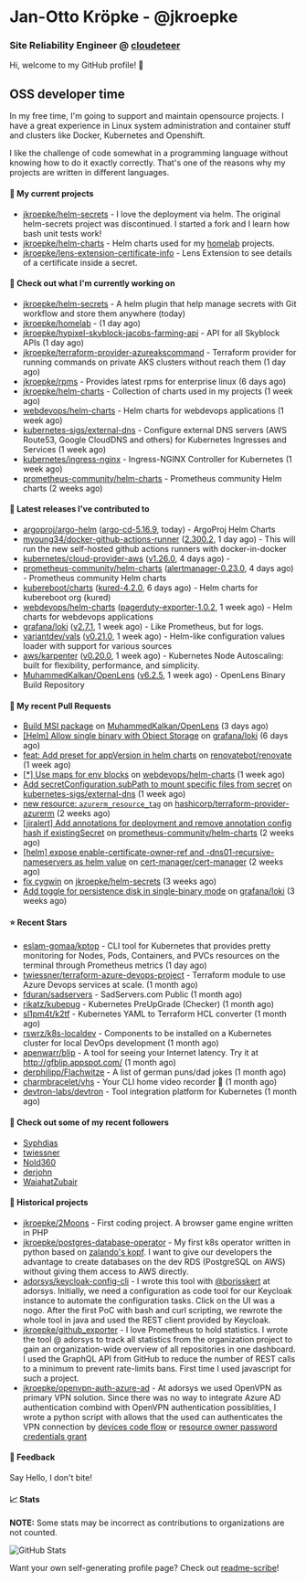 # Jan-Otto Kröpke - @jkroepke
### Site Reliability Engineer @ [cloudeteer](https://cloudeteer.de/)

Hi, welcome to my GitHub profile! 👋

## OSS developer time
In my free time, I'm going to support and maintain opensource projects. I have a great experience in Linux system administration and container stuff and clusters like Docker, Kubernetes and Openshift.

I like the challenge of code somewhat in a programming language without knowing how to do it exactly correctly. That's one of the reasons why my projects are written in different languages.

#### 🌱 My current projects
- [jkroepke/helm-secrets](https://github.com/jkroepke/helm-secrets) - I love the deployment via helm. The original helm-secrets project was discontinued. I started a fork and I learn how bash unit tests work!
- [jkroepke/helm-charts](https://github.com/jkroepke/helm-charts) - Helm charts used for my [homelab](https://github.com/jkroepke/homelab) projects.
- [jkroepke/lens-extension-certificate-info](https://github.com/jkroepke/lens-extension-certificate-info) - Lens Extension to see details of a certificate inside a secret.

#### 👷 Check out what I'm currently working on

- [jkroepke/helm-secrets](https://github.com/jkroepke/helm-secrets) - A helm plugin that help manage secrets with Git workflow and store them anywhere (today)
- [jkroepke/homelab](https://github.com/jkroepke/homelab) -  (1 day ago)
- [jkroepke/hypixel-skyblock-jacobs-farming-api](https://github.com/jkroepke/hypixel-skyblock-jacobs-farming-api) - API for all Skyblock APIs (1 day ago)
- [jkroepke/terraform-provider-azureakscommand](https://github.com/jkroepke/terraform-provider-azureakscommand) - Terraform provider for running commands on private AKS clusters without reach them (1 day ago)
- [jkroepke/rpms](https://github.com/jkroepke/rpms) - Provides latest rpms for enterprise linux (6 days ago)
- [jkroepke/helm-charts](https://github.com/jkroepke/helm-charts) - Collection of charts used in my projects (1 week ago)
- [webdevops/helm-charts](https://github.com/webdevops/helm-charts) - Helm charts for webdevops applications (1 week ago)
- [kubernetes-sigs/external-dns](https://github.com/kubernetes-sigs/external-dns) - Configure external DNS servers (AWS Route53, Google CloudDNS and others) for Kubernetes Ingresses and Services (1 week ago)
- [kubernetes/ingress-nginx](https://github.com/kubernetes/ingress-nginx) - Ingress-NGINX Controller for Kubernetes (1 week ago)
- [prometheus-community/helm-charts](https://github.com/prometheus-community/helm-charts) - Prometheus community Helm charts (2 weeks ago)

#### 🔭 Latest releases I've contributed to

- [argoproj/argo-helm](https://github.com/argoproj/argo-helm) ([argo-cd-5.16.9](https://github.com/argoproj/argo-helm/releases/tag/argo-cd-5.16.9), today) - ArgoProj Helm Charts
- [myoung34/docker-github-actions-runner](https://github.com/myoung34/docker-github-actions-runner) ([2.300.2](https://github.com/myoung34/docker-github-actions-runner/releases/tag/2.300.2), 1 day ago) - This will run the new self-hosted github actions runners with docker-in-docker
- [kubernetes/cloud-provider-aws](https://github.com/kubernetes/cloud-provider-aws) ([v1.26.0](https://github.com/kubernetes/cloud-provider-aws/releases/tag/v1.26.0), 4 days ago) - 
- [prometheus-community/helm-charts](https://github.com/prometheus-community/helm-charts) ([alertmanager-0.23.0](https://github.com/prometheus-community/helm-charts/releases/tag/alertmanager-0.23.0), 4 days ago) - Prometheus community Helm charts
- [kubereboot/charts](https://github.com/kubereboot/charts) ([kured-4.2.0](https://github.com/kubereboot/charts/releases/tag/kured-4.2.0), 6 days ago) - Helm charts for kubereboot org (kured)
- [webdevops/helm-charts](https://github.com/webdevops/helm-charts) ([pagerduty-exporter-1.0.2](https://github.com/webdevops/helm-charts/releases/tag/pagerduty-exporter-1.0.2), 1 week ago) - Helm charts for webdevops applications
- [grafana/loki](https://github.com/grafana/loki) ([v2.7.1](https://github.com/grafana/loki/releases/tag/v2.7.1), 1 week ago) - Like Prometheus, but for logs.
- [variantdev/vals](https://github.com/variantdev/vals) ([v0.21.0](https://github.com/variantdev/vals/releases/tag/v0.21.0), 1 week ago) - Helm-like configuration values loader with support for various sources
- [aws/karpenter](https://github.com/aws/karpenter) ([v0.20.0](https://github.com/aws/karpenter/releases/tag/v0.20.0), 1 week ago) - Kubernetes Node Autoscaling: built for flexibility, performance, and simplicity.
- [MuhammedKalkan/OpenLens](https://github.com/MuhammedKalkan/OpenLens) ([v6.2.5](https://github.com/MuhammedKalkan/OpenLens/releases/tag/v6.2.5), 1 week ago) - OpenLens Binary Build Repository

#### 🔨 My recent Pull Requests

- [Build MSI package](https://github.com/MuhammedKalkan/OpenLens/pull/79) on [MuhammedKalkan/OpenLens](https://github.com/MuhammedKalkan/OpenLens) (3 days ago)
- [[Helm] Allow single binary with Object Storage](https://github.com/grafana/loki/pull/7942) on [grafana/loki](https://github.com/grafana/loki) (6 days ago)
- [feat: Add preset for appVersion in helm charts](https://github.com/renovatebot/renovate/pull/19371) on [renovatebot/renovate](https://github.com/renovatebot/renovate) (1 week ago)
- [[*] Use maps for env blocks](https://github.com/webdevops/helm-charts/pull/3) on [webdevops/helm-charts](https://github.com/webdevops/helm-charts) (1 week ago)
- [Add secretConfiguration.subPath to mount specific files from secret](https://github.com/kubernetes-sigs/external-dns/pull/3227) on [kubernetes-sigs/external-dns](https://github.com/kubernetes-sigs/external-dns) (1 week ago)
- [new resource: `azurerm_resource_tag`](https://github.com/hashicorp/terraform-provider-azurerm/pull/19544) on [hashicorp/terraform-provider-azurerm](https://github.com/hashicorp/terraform-provider-azurerm) (2 weeks ago)
- [[jiralert] Add annotations for deployment and remove annotation config hash if existingSecret](https://github.com/prometheus-community/helm-charts/pull/2776) on [prometheus-community/helm-charts](https://github.com/prometheus-community/helm-charts) (2 weeks ago)
- [[helm] expose enable-certificate-owner-ref and -dns01-recursive-nameservers as helm value](https://github.com/cert-manager/cert-manager/pull/5614) on [cert-manager/cert-manager](https://github.com/cert-manager/cert-manager) (2 weeks ago)
- [fix cygwin](https://github.com/jkroepke/helm-secrets/pull/295) on [jkroepke/helm-secrets](https://github.com/jkroepke/helm-secrets) (3 weeks ago)
- [Add toggle for persistence disk in single-binary mode](https://github.com/grafana/loki/pull/7778) on [grafana/loki](https://github.com/grafana/loki) (3 weeks ago)

#### ⭐ Recent Stars

- [eslam-gomaa/kptop](https://github.com/eslam-gomaa/kptop) - CLI tool for Kubernetes that provides pretty monitoring for Nodes, Pods, Containers, and PVCs resources on the terminal through Prometheus metrics (1 day ago)
- [twiessner/terraform-azure-devops-project](https://github.com/twiessner/terraform-azure-devops-project) - Terraform module to use Azure Devops services at scale. (1 month ago)
- [fduran/sadservers](https://github.com/fduran/sadservers) - SadServers.com Public (1 month ago)
- [rikatz/kubepug](https://github.com/rikatz/kubepug) - Kubernetes PreUpGrade (Checker) (1 month ago)
- [sl1pm4t/k2tf](https://github.com/sl1pm4t/k2tf) - Kubernetes YAML to Terraform HCL converter (1 month ago)
- [rswrz/k8s-localdev](https://github.com/rswrz/k8s-localdev) - Components to be installed on a Kubernetes cluster for local DevOps development (1 month ago)
- [apenwarr/blip](https://github.com/apenwarr/blip) - A tool for seeing your Internet latency.  Try it at http://gfblip.appspot.com/ (1 month ago)
- [derphilipp/Flachwitze](https://github.com/derphilipp/Flachwitze) - A list of german puns/dad jokes (1 month ago)
- [charmbracelet/vhs](https://github.com/charmbracelet/vhs) - Your CLI home video recorder 📼 (1 month ago)
- [devtron-labs/devtron](https://github.com/devtron-labs/devtron) - Tool integration platform for Kubernetes (1 month ago)

#### 👯 Check out some of my recent followers

- [Syphdias](https://github.com/Syphdias)
- [twiessner](https://github.com/twiessner)
- [Nold360](https://github.com/Nold360)
- [derjohn](https://github.com/derjohn)
- [WajahatZubair](https://github.com/WajahatZubair)

#### 📜 Historical projects
- [jkroepke/2Moons](https://github.com/jkroepke/2Moons) - First coding project. A browser game engine written in PHP
- [jkroepke/postgres-database-operator](https://github.com/jkroepke/postgres-database-operator) - My first k8s operator written in python based on [zalando's kopf](https://github.com/zalando-incubator/kopf). I want to give our developers the advantage to create databases on the dev RDS (PostgreSQL on AWS) without giving them access to AWS directly.
- [adorsys/keycloak-config-cli](https://github.com/adorsys/keycloak-config-cli) - I wrote this tool with [@borisskert](https://github.com/borisskert) at adorsys. Initially, we need a configuration as code tool for our Keycloak instance to automate the configuration tasks. Click on the UI was a nogo. After the first PoC with bash and curl scripting, we rewrote the whole tool in java and used the REST client provided by Keycloak.
- [jkroepke/github_exporter](https://github.com/jkroepke/github_exporter) - I love Prometheus to hold statistics. I wrote the tool @ adorsys to track all statistics from the organization project to gain an organization-wide overview of all repositories in one dashboard. I used the GraphQL API from GitHub to reduce the number of REST calls to a minimum to prevent rate-limits bans. First time I used javascript for such a project.
- [jkroepke/openvpn-auth-azure-ad](https://github.com/jkroepke/openvpn-auth-azure-ad) - At adorsys we used OpenVPN as primary VPN solution. Since there was no way to integrate Azure AD authentication combind with OpenVPN authentication possiblities, I wrote a python script with allows that the used can authenticates the VPN connection by [devices code flow](https://docs.microsoft.com/en-us/azure/active-directory/develop/v2-oauth2-device-code) or [resource owner password credentials grant](https://docs.microsoft.com/en-us/azure/active-directory/develop/v2-oauth-ropc)

#### 💬 Feedback

Say Hello, I don't bite!

#### 📈 Stats

**NOTE:** Some stats may be incorrect as contributions to organizations
are not counted.

![GitHub Stats](https://github-readme-stats.vercel.app/api?username=jkroepke&count_private=false&theme=tokyonight&show_icons=true)

Want your own self-generating profile page? Check out [readme-scribe](https://github.com/muesli/readme-scribe)!
